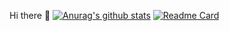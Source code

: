 Hi there 👋
[![Anurag's github stats](https://github-readme-stats.vercel.app/api?username=EddieZturbo)](https://github.com/anuraghazra/github-readme-stats)
[![Readme Card](https://github-readme-stats.vercel.app/api/pin/?username=EddieZturbo&repo=github-readme-stats)](https://github.com/anuraghazra/github-readme-stats)
